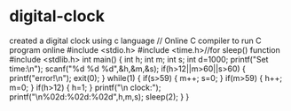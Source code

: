 # digital-clock
created a digital clock using c language // Online C compiler to run C program online #include &lt;stdio.h> #include &lt;time.h>//for sleep() function #include &lt;stdlib.h>  int main()  {    int h;    int m;    int s;    int d=1000;        printf("Set time:\n");    scanf("%d %d %d",&amp;h,&amp;m,&amp;s); if(h>12||m>60||s>60)    {        printf("error!\n");        exit(0);    }  while(1)    {        if(s>59)        {            m++;            s=0;        }        if(m>59)        {            h++;            m=0;        }        if(h>12)        {            h=1;        }        printf("\n clock:");        printf("\n%02d:%02d:%02d",h,m,s);        sleep(2);    } }
